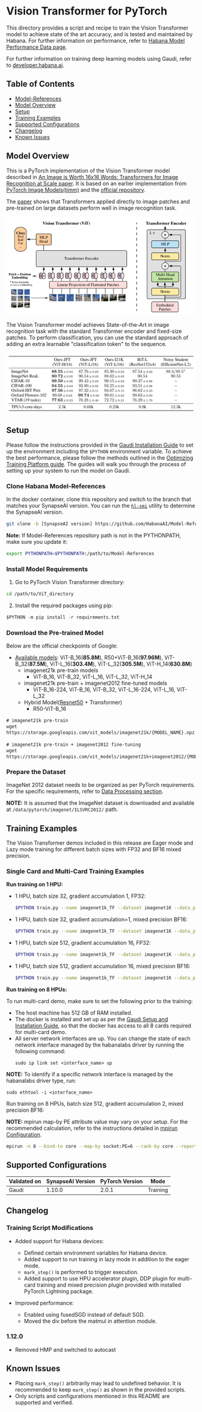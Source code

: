 # Vision Transformer for PyTorch

This directory provides a script and recipe to train the Vision Transformer model to achieve state of the art accuracy, and is tested and maintained by Habana. For further information on performance, refer to [Habana Model Performance Data page](https://developer.habana.ai/resources/habana-training-models/#performance). 

For further information on training deep learning models using Gaudi, refer to [developer.habana.ai](https://developer.habana.ai/resources/).

## Table of Contents
  - [Model-References](../../../../README.md)
  - [Model Overview](#model-overview)
  - [Setup](#setup)
  - [Training Examples](#training-examples)
  - [Supported Configurations](#supported-configurations)
  - [Changelog](#changelog)
  - [Known Issues](#known-issues)

## Model Overview

This is a PyTorch implementation of the Vision Transformer model described in [An Image is Worth 16x16 Words: Transformers for Image Recognition at Scale paper](https://arxiv.org/abs/2010.11929). It is based on an earlier implementation from [PyTorch Image Models(timm)](https://github.com/rwightman/pytorch-image-models) and the [official repository](https://github.com/google-research/vision_transformer).

The [paper](https://arxiv.org/abs/2010.11929) shows that Transformers applied directly to image patches and pre-trained on large datasets perform well in image recognition task.

![fig1](./img/figure1.png)

The Vision Transformer model achieves State-of-the-Art in image recognition task with the standard Transformer encoder and fixed-size patches. To perform classification, you can use the standard approach of adding an extra learnable "classification token" to the sequence.

![fig2](./img/figure2.png)

## Setup

Please follow the instructions provided in the [Gaudi Installation Guide](https://docs.habana.ai/en/latest/Installation_Guide/index.html) 
to set up the environment including the `$PYTHON` environment variable. To achieve the best performance, please follow the methods outlined in the [Optimizing Training Platform guide](https://docs.habana.ai/en/latest/PyTorch/Model_Optimization_PyTorch/Optimization_in_Training_Platform.html).
The guides will walk you through the process of setting up your system to run the model on Gaudi.  

### Clone Habana Model-References

In the docker container, clone this repository and switch to the branch that matches your SynapseAI version. You can run the [`hl-smi`](https://docs.habana.ai/en/latest/Management_and_Monitoring/System_Management_Tools_Guide/System_Management_Tools.html#hl-smi-utility-options) utility to determine the SynapseAI version.

```bash
git clone -b [SynapseAI version] https://github.com/HabanaAI/Model-References /root/Model-References
```

**Note:** If Model-References repository path is not in the PYTHONPATH, make sure you update it:
```bash
export PYTHONPATH=$PYTHONPATH:/path/to/Model-References
```

### Install Model Requirements

1. Go to PyTorch Vision Transformer directory:
```bash
cd /path/to/ViT_directory
```

2. Install the required packages using pip:

```python
$PYTHON -m pip install -r requirements.txt
```

### Download the Pre-trained Model

Below are the official checkpoints of Google:
* [Available models](https://console.cloud.google.com/storage/vit_models/): ViT-B_16(**85.8M**), R50+ViT-B_16(**97.96M**), ViT-B_32(**87.5M**), ViT-L_16(**303.4M**), ViT-L_32(**305.5M**), ViT-H_14(**630.8M**)
  * imagenet21k pre-train models
    * ViT-B_16, ViT-B_32, ViT-L_16, ViT-L_32, ViT-H_14
  * imagenet21k pre-train + imagenet2012 fine-tuned models
    * ViT-B_16-224, ViT-B_16, ViT-B_32, ViT-L_16-224, ViT-L_16, ViT-L_32
  * Hybrid Model([Resnet50](https://github.com/google-research/big_transfer) + Transformer)
    * R50-ViT-B_16

```
# imagenet21k pre-train
wget https://storage.googleapis.com/vit_models/imagenet21k/{MODEL_NAME}.npz

# imagenet21k pre-train + imagenet2012 fine-tuning
wget https://storage.googleapis.com/vit_models/imagenet21k+imagenet2012/{MODEL_NAME}.npz
```

### Prepare the Dataset

ImageNet 2012 dataset needs to be organized as per PyTorch requirements. For the specific requirements, refer to [Data Processing section](https://github.com/soumith/imagenet-multiGPU.torch#data-processing). 

**NOTE:** It is assumed that the ImageNet dataset is downloaded and available at `/data/pytorch/imagenet/ILSVRC2012/` path. 

## Training Examples 

The Vision Transformer demos included in this release are Eager mode and Lazy mode training for different batch sizes with FP32 and BF16 mixed precision.

### Single Card and Multi-Card Training Examples 

**Run training on 1 HPU:**

- 1 HPU, batch size 32, gradient accumulation 1, FP32:
  ```bash
  $PYTHON train.py --name imagenet1k_TF --dataset imagenet1K --data_path /data/pytorch/imagenet/ILSVRC2012 --model_type ViT-B_16 --pretrained_dir ./ViT-B_16.npz --num_steps 20000 --eval_every 1000 --train_batch_size 32 --gradient_accumulation_steps 1 --img_size 384 --learning_rate 0.06
  ```

- 1 HPU, batch size 32, gradient accumulation=1, mixed precision BF16:
  ```bash
  $PYTHON train.py --name imagenet1k_TF --dataset imagenet1K --data_path /data/pytorch/imagenet/ILSVRC2012 --model_type ViT-B_16 --pretrained_dir ./ViT-B_16.npz --num_steps 20000 --eval_every 1000 --train_batch_size 32 --gradient_accumulation_steps 1 --img_size 384 --learning_rate 0.06 --autocast
  ```

- 1 HPU, batch size 512, gradient accumulation 16, FP32:
  ```bash
  $PYTHON train.py --name imagenet1k_TF --dataset imagenet1K --data_path /data/pytorch/imagenet/ILSVRC2012 --model_type ViT-B_16 --pretrained_dir ./ViT-B_16.npz --num_steps 20000 --eval_every 1000 --train_batch_size 512 --gradient_accumulation_steps 16 --img_size 384 --learning_rate 0.06
  ```

- 1 HPU, batch size 512, gradient accumulation 16, mixed precision BF16:
  ```bash
  $PYTHON train.py --name imagenet1k_TF --dataset imagenet1K --data_path /data/pytorch/imagenet/ILSVRC2012 --model_type ViT-B_16 --pretrained_dir ./ViT-B_16.npz --num_steps 20000 --eval_every 1000 --train_batch_size 512 --gradient_accumulation_steps 16 --img_size 384 --learning_rate 0.06 --autocast
  ```

**Run training on 8 HPUs:**

To run multi-card demo, make sure to set the following prior to the training: 
- The host machine has 512 GB of RAM installed.
- The docker is installed and set up as per the [Gaudi Setup and Installation Guide](https://github.com/HabanaAI/Setup_and_Install), so that the docker has access to all 8 cards required for multi-card demo.
- All server network interfaces are up. You can change the state of each network interface managed by the habanalabs driver by running the following command:
  ```
  sudo ip link set <interface_name> up
  ```
**NOTE:** To identify if a specific network interface is managed by the habanalabs driver type, run:
```
sudo ethtool -i <interface_name>
```

Run training on 8 HPUs, batch size 512, gradient accumulation 2, mixed precision BF16:

**NOTE:** mpirun map-by PE attribute value may vary on your setup. For the recommended calculation, refer to the instructions detailed in [mpirun Configuration](https://docs.habana.ai/en/latest/PyTorch/PyTorch_Scaling_Guide/DDP_Based_Scaling.html#mpirun-configuration).

```bash 
mpirun -n 8 --bind-to core --map-by socket:PE=6 --rank-by core --report-bindings --allow-run-as-root $PYTHON -u train.py --name imagenet1k_TF --dataset imagenet1K --data_path /data/pytorch/imagenet/ILSVRC2012 --model_type ViT-B_16 --pretrained_dir ./ViT-B_16.npz --num_steps 20000 --eval_every 1000 --train_batch_size 64 --gradient_accumulation_steps 2 --img_size 384 --learning_rate 0.06 --autocast
```

## Supported Configurations

| Validated on | SynapseAI Version | PyTorch Version | Mode |
|--------|-------------------|-----------------|----------------|
| Gaudi  | 1.10.0             | 2.0.1          | Training |

## Changelog 

### Training Script Modifications 

* Added support for Habana devices:
  - Defined certain environment variables for Habana device.
  - Added support to run training in lazy mode in addition to the eager mode.
  - `mark_step()` is performed to trigger execution.
  - Added support to use HPU accelerator plugin, DDP plugin for multi-card training and mixed precision plugin provided with installed PyTorch Lightning package.

* Improved performance:
  - Enabled using fusedSGD instead of default SGD. 
  - Moved the div before the matmul in attention module. 

### 1.12.0
* Removed HMP and switched to autocast

## Known Issues
- Placing `mark_step()` arbitrarily may lead to undefined behavior. It is recommended to keep `mark_step()` as shown in the provided scripts.
- Only scripts and configurations mentioned in this README are supported and verified.
